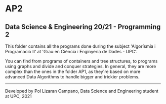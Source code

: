 # AP2
## Data Science & Engineering 20/21 - Programming 2

This folder contains all the programs done during the subject 'Algorísmia i Programació II' at 'Grau en Ciència i Enginyeria de Dades - UPC'.

You can find from programs of containers and tree structures, to programs using graphs and divide and conquer strategies. In general, they are more complex than the ones in the folder AP1, as they're based on more advanced Data Algorithms to handle bigger and trickier problems.

- - -

Developed by Pol Lizaran Campano, Data Science and Engineering student at UPC, 2021
